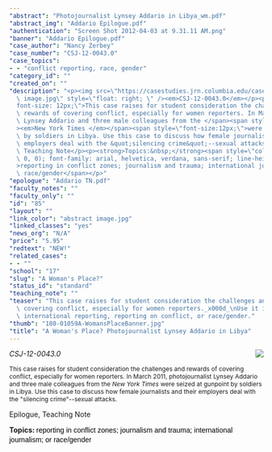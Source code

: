 ```yaml
---
"abstract": "Photojournalist Lynsey Addario in Libya_wm.pdf"
"abstract_img": "Addario Epilogue.pdf"
"authentication": "Screen Shot 2012-04-03 at 9.31.11 AM.png"
"banner": "Addario Epilogue.pdf"
"case_author": "Nancy Zerbey"
"case_number": "CSJ-12-0043.0"
"case_topics":
- - "conflict reporting, race, gender"
"category_id": ""
"created_on": ""
"description": "<p><img src=\"https://casestudies.jrn.columbia.edu/casestudy/files/photos/573/abstract\
  \ image.jpg\" style=\"float: right; \" /><em>CSJ-12-0043.0</em></p><p><span style=\"\
  font-size: 12px;\">This case raises for student consideration the challenges and\
  \ rewards of covering conflict, especially for women reporters. In March 2011, photojournalist\
  \ Lynsey Addario and three male colleagues from the </span><span style=\"font-size:12px;\"\
  ><em>New York Times </em></span><span style=\"font-size:12px;\">were seized at gunpoint\
  \ by soldiers in Libya. Use this case to discuss how female journalists and their\
  \ employers deal with the &quot;silencing crime&quot;--sexual attacks.</span></p><p>Epilogue,\
  \ Teaching Note</p><p><strong>Topics:&nbsp;</strong><span style=\"color: rgb(0,\
  \ 0, 0); font-family: arial, helvetica, verdana, sans-serif; line-height: 19px;\"\
  >reporting in conflict zones; journalism and trauma; international journalism; or\
  \ race/gender</span></p>"
"epologue": "Addario TN.pdf"
"faculty_notes": ""
"faculty_only": ""
"id": "85"
"layout": ""
"link_color": "abstract image.jpg"
"linked_classes": "yes"
"news_org": "N/A"
"price": "5.95"
"redtext": "NEW!"
"related_cases":
- - ""
"school": "17"
"slug": "A Woman's Place?"
"status_id": "standard"
"teaching_note": ""
"teaser": "This case raises for student consideration the challenges and rewards of\
  \ covering conflict, especially for women reporters._x000d_\nUse it in courses on\
  \ international reporting, reporting on conflict, or race/gender."
"thumb": "180-01059A-WomansPlaceBanner.jpg"
"title": "A Woman's Place? Photojournalist Lynsey Addario in Libya"
---
```

<p><img src="https://casestudies.jrn.columbia.edu/casestudy/files/photos/573/abstract image.jpg" style="float: right; " /><em>CSJ-12-0043.0</em></p><p><span style="font-size: 12px;">This case raises for student consideration the challenges and rewards of covering conflict, especially for women reporters. In March 2011, photojournalist Lynsey Addario and three male colleagues from the </span><span style="font-size:12px;"><em>New York Times </em></span><span style="font-size:12px;">were seized at gunpoint by soldiers in Libya. Use this case to discuss how female journalists and their employers deal with the &quot;silencing crime&quot;--sexual attacks.</span></p><p>Epilogue, Teaching Note</p><p><strong>Topics:&nbsp;</strong><span style="color: rgb(0, 0, 0); font-family: arial, helvetica, verdana, sans-serif; line-height: 19px;">reporting in conflict zones; journalism and trauma; international journalism; or race/gender</span></p>
